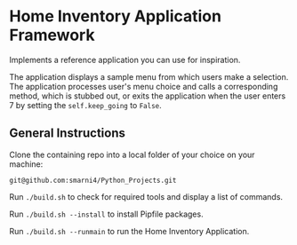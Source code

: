 # Home Inventory Application Framework

Implements a reference application you can use for inspiration. 

The application displays a sample menu from which users make a selection. The application processes user's menu choice and calls a corresponding method, which is stubbed out, or exits the application when the user enters 7 by setting the `self.keep_going` to `False`.

## General Instructions
Clone the containing repo into a local folder of your choice on your machine:

`git@github.com:smarni4/Python_Projects.git`

Run `./build.sh` to check for required tools and display a list of commands.

Run `./build.sh --install` to install Pipfile packages.

Run `./build.sh --runmain` to run the Home Inventory Application. 
